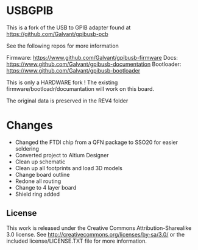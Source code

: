 USBGPIB
=======

This is a fork of the USB to GPIB adapter found at https://github.com/Galvant/gpibusb-pcb

See the following repos for more information

Firmware: https://www.github.com/Galvant/gpibusb-firmware
Docs: https://www.github.com/Galvant/gpibusb-documentation
Bootloader: https://www.github.com/Galvant/gpibusb-bootloader

This is only a HARDWARE fork ! The existing firmware/bootloadr/documantation will work on this board.

The original data is preserved in the REV4 folder

Changes
=======

- Changed the FTDI chip from a QFN package to SSO20 for easier soldering
- Converted project to Altium Designer
- Clean up schematic
- Clean up all footprints and load 3D models
- Change board outline
- Redone all routing
- Change to 4 layer board
- Shield ring added



License
-------

This work is released under the Creative Commons Attribution-Sharealike 3.0 license.
See http://creativecommons.org/licenses/by-sa/3.0/ or the included license/LICENSE.TXT file for more information.
